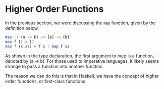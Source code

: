 # Higher Order Functions

In the previous section, we were discussing the `map` function, given by the definition below.

```haskell
map :: (a -> b) -> [a] -> [b]
map f [] = []
map f (x:xs) = f x : map f xs
```

As shown in the type declaration, the first argument to map is a function, denoted by (a -> b). For those used to imperative languages, it likely seems strange to pass a function into another function. 

The reason we can do this is that in Haskell, we have the concept of higher order functions, or first-class functions. 